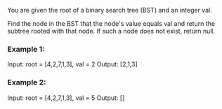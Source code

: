 You are given the root of a binary search tree (BST) and an integer val.

Find the node in the BST that the node's value equals val and return the subtree rooted with that node. If such a node does not exist, return null.

### Example 1:

Input: root = [4,2,7,1,3], val = 2
Output: [2,1,3]

### Example 2:

Input: root = [4,2,7,1,3], val = 5
Output: []
